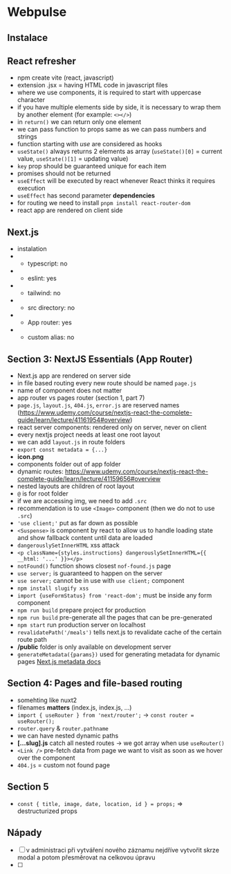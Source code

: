 # Webpulse

## Instalace

## React refresher
- npm create vite (react, javascript)
- extension .jsx = having HTML code in javascript files
- where we use components, it is required to start with uppercase character
- if you have multiple elements side by side, it is necessary to wrap them by another element (for example: `<></>`)
- in `return()` we can return only one element
- we can pass function to props same as we can pass numbers and strings
- function starting with *use* are considered as hooks
- `useState()` always returns 2 elements as array (`useState()[0]` = current value, `useState()[1]` = updating value)
- `key` prop should be guaranteed unique for each item
- promises should not be returned
- `useEffect` will be executed by react whenever React thinks it requires execution
- `useEffect` has second parameter **dependencies**
- for routing we need to install `pnpm install react-router-dom`
- react app are rendered on client side

## Next.js
- instalation
- - typescript: no
- - eslint: yes
- - tailwind: no
- - src directory: no
- - App router: yes
- - custom alias: no

## Section 3: NextJS Essentials (App Router)
- Next.js app are rendered on server side
- in file based routing every new route should b*e* named `page.js`
- name of component does not matter
- app router vs pages router (section 1, part 7)
- `page.js`, `layout.js`, `404.js`, `error.js` are reserved names (https://www.udemy.com/course/nextjs-react-the-complete-guide/learn/lecture/41161954#overview)
- react server components: rendered only on server, never on client
- every nextjs project needs at least one root layout
- we can add `layout.js` in route folders
- `export const metadata = {...}`
- **icon.png**
- components folder out of app folder
- dynamic routes: https://www.udemy.com/course/nextjs-react-the-complete-guide/learn/lecture/41159656#overview
- nested layouts are children of root layout
- `@` is for root folder
- if we are accessing img, we need to add `.src`
- recommendation is to use `<Image>` component (then we do not to use `.src`)
- `'use client;'` put as far down as possible
- `<Suspense>` is component by react to allow us to handle loading state and show fallback content until data are loaded
- `dangerouslySetInnerHTML` xss attack
- `<p className={styles.instructions} dangerouslySetInnerHTML={{
                    __html: '...'
                }}></p>`
- `notFound()` function shows closest `nof-found.js` page
- `use server;` is guaranteed to happen on the server
- `use server;` cannot be in use with `use client;` component
- `npm install slugify xss`
- `import {useFormStatus} from 'react-dom';` must be inside any form component
- `npm run build` prepare project for production
- `npm run build` pre-generate all the pages that can be pre-generated
- `npm start` run production server on localhost
- `revalidatePath('/meals')` tells next.js to revalidate cache of the certain route path
- **/public** folder is only available on development server
- `generateMetadata({params})` used for generating metadata for dynamic pages [Next.js metadata docs](https://nextjs.org/docs/app/api-reference/functions/generate-metadata)

## Section 4: Pages and file-based routing
- somehting like nuxt2
- filenames **matters** (index.js, index.js, ...)
- `import { useRouter } from 'next/router';` -> `const router = useRouter();`
- `router.query` & `router.pathname`
- we can have nested dynamic paths
- **[...slug].js** catch all nested routes -> we got array when use `useRouter()`
- `<Link />` pre-fetch data from page we want to visit as soon as we hover over the component
- `404.js` = custom not found page

## Section 5
- `const { title, image, date, location, id } = props;` => destructurized props

## Nápady
- [ ] v administraci při vytváření nového záznamu nejdříve vytvořit skrze modal a potom přesměrovat na celkovou úpravu
- [ ]